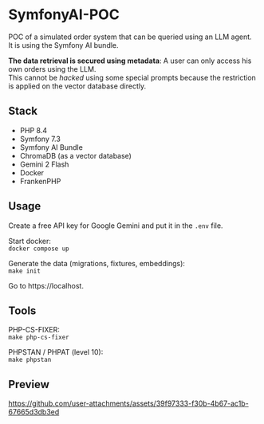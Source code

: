 # SymfonyAI-POC

POC of a simulated order system that can be queried using an LLM agent.<br>
It is using the Symfony AI bundle.

**The data retrieval is secured using metadata**: A user can only access his own orders using the LLM.<br>
This cannot be _hacked_ using some special prompts because the restriction is applied on the vector database directly.


## Stack

- PHP 8.4
- Symfony 7.3
- Symfony AI Bundle
- ChromaDB (as a vector database)
- Gemini 2 Flash
- Docker
- FrankenPHP

## Usage

Create a free API key for Google Gemini and put it in the `.env` file.

Start docker:<br>
`docker compose up`

Generate the data (migrations, fixtures, embeddings):<br>
`make init`

Go to https://localhost.

## Tools

PHP-CS-FIXER:<br>
`make php-cs-fixer`

PHPSTAN / PHPAT (level 10):<br>
`make phpstan`

## Preview

https://github.com/user-attachments/assets/39f97333-f30b-4b67-ac1b-67665d3db3ed

